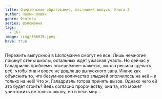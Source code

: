 ```yaml
---
title: Смертельное образование, последний выпуск. Книга 2
author: Наоми Новик
genre: Фэнтези
series: Шоломанча
tags:
  - 16+
image: /img/386015.jpeg
have: true
---
```

Пережить выпускной в Шоломанче смогут не все. Лишь немногие покинут стены школы, остальных ждёт ужасная участь. Но сейчас у Галадриэль проблемы посерьёзнее: кажется, школа решила сделать всё, чтобы она и вовсе не дошла до выпускного зала. Иначе как объяснить то, что безумное количество злыдней ополчилось на неё – и только на неё! Что ж, Галадриэль готова принять вызов. Однако чего ей это будет стоить? Ведь согласно пророчеству, она та, кто может уничтожить не только школу, но и весь мир…